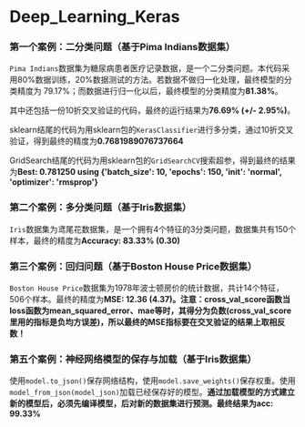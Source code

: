 # Deep_Learning_Keras
### 第一个案例：二分类问题（基于Pima Indians数据集）
`Pima Indians`数据集为糖尿病患者医疗记录数据，是一个二分类问题。本代码采用80%数据训练，20%数据测试的方法。若数据不做归一化处理，最终模型的分类精度为 79.17%；而数据进行归一化以后，最终模型的分类精度为**81.38%**。

其中还包括一份10折交叉验证的代码，最终的运行结果为**76.69% (+/- 2.95%)**。

sklearn结尾的代码为用sklearn包的`KerasClassifier`进行多分类，通过10折交叉验证，得到最终的精度为**0.7681989076737664**

GridSearch结尾的代码为用sklearn包的`GridSearchCV`搜索超参，得到最终的结果为**Best: 0.781250 using {'batch_size': 10, 'epochs': 150, 'init': 'normal', 'optimizer': 'rmsprop'}**
### 第二个案例：多分类问题（基于Iris数据集）
`Iris`数据集为鸢尾花数据集，是一个拥有4个特征的3分类问题，数据集共有150个样本，最终的精度为**Accuracy: 83.33% (0.30)**
### 第三个案例：回归问题（基于Boston House Price数据集）
`Boston House Price`数据集为1978年波士顿房价的统计数据，共计14个特征，506个样本。最终的精度为**MSE: 12.36 (4.37)。__注意：cross_val_score函数当loss函数为mean_squared_error、mae等时，其得分为负数(cross_val_score里用的指标是负均方误差)，所以最终的MSE指标要在交叉验证的结果上取相反数！__**
### 第五个案例：神经网络模型的保存与加载（基于Iris数据集）
使用`model.to_json()`保存网络结构，使用`model.save_weights()`保存权重。使用`model_from_json(model_json)`加载已经保存好的模型。**通过加载模型的方式建立新的模型后，必须先编译模型，后对新的数据集进行预测。**最终结果为**acc: 99.33%**
